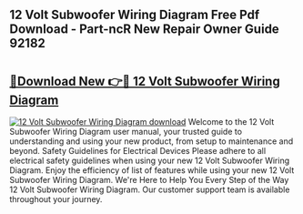 ## 12 Volt Subwoofer Wiring Diagram Free Pdf Download - Part-ncR New Repair Owner Guide 92182

# <h2><a href="http://dfku0u.blite.top/?on=12+Volt+Subwoofer+Wiring+Diagram">🔗Download New 👉🔴 12 Volt Subwoofer Wiring Diagram</a></h2>

[![12 Volt Subwoofer Wiring Diagram download](https://i.imgur.com/lujVjoI.png)](http://dfku0u.blite.top/?on=12+Volt+Subwoofer+Wiring+Diagram)
Welcome to the 12 Volt Subwoofer Wiring Diagram user manual, your trusted guide to understanding and using your new product, from setup to maintenance and beyond. Safety Guidelines for Electrical Devices Please adhere to all electrical safety guidelines when using your new 12 Volt Subwoofer Wiring Diagram. Enjoy the efficiency of list of features while using your new 12 Volt Subwoofer Wiring Diagram. We're Here to Help You Every Step of the Way 12 Volt Subwoofer Wiring Diagram. Our customer support team is available throughout your journey.
